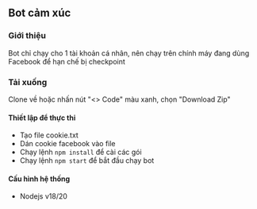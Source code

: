 ## Bot cảm xúc

### Giới thiệu
Bot chỉ chạy cho 1 tài khoản cá nhân, nên chạy trên chính máy đang dùng Facebook để hạn chế bị checkpoint

### Tải xuống
Clone về hoặc nhấn nút "<> Code" màu xanh, chọn "Download Zip"

#### Thiết lập để thực thi
- Tạo file cookie.txt
- Dán cookie facebook vào file
- Chạy lệnh `npm install` để cài các gói
- Chạy lệnh `npm start` để bắt đầu chạy bot

#### Cấu hình hệ thống
- Nodejs v18/20